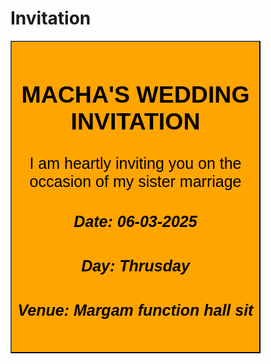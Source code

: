 # Invitation
<style>



button{

background-color: skyblue;

color: black;

height:500px;

width: 400px;

font-size: 25px;

border-top-color: black;

border-block-end-color: green

border-end-end-radius: 20px;

background: orange;
}




</style>


<button>

<h2>MACHA'S WEDDING INVITATION</h2>

<p> I am heartly inviting you on the occasion of my sister marriage </p>

<h5>Date: 06-03-2025</h5>

<h5>Day: Thrusday </h5>

<h5>Venue: Margam function hall sit

</button>
